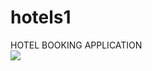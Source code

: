 # hotels1
HOTEL BOOKING APPLICATION  
![](Screenshot_2020-02-14-12-25-42-147_com.example.gdg.hotels.jpg)
